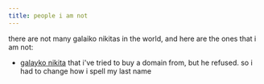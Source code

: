 ```yaml
---
title: people i am not
---
```


there are not many galaiko nikitas in the world, and here are the ones that i am not:
* [galayko nikita](https://galayko.ru/blog/bio)  that i've tried to buy a domain from, but he refused. so i had to change how i spell my last name

